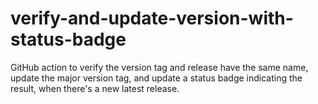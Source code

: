 # verify-and-update-version-with-status-badge
GitHub action to verify the version tag and release have the same name, update the major version tag, and update a status badge indicating the result, when there's a new latest release.
